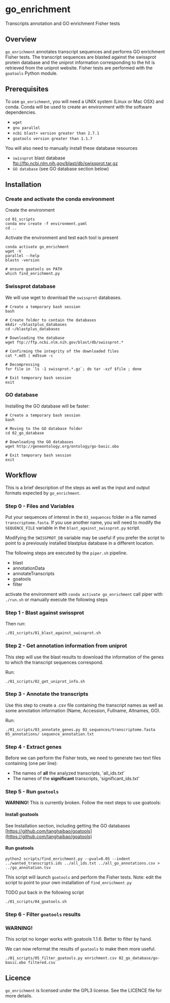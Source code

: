 # go_enrichment

Transcripts annotation and GO enrichment Fisher tests

## Overview

`go_enrichment` annotates transcript sequences and performs GO enrichment
Fisher tests. The transcript sequences are blasted against the swissprot
protein database and the uniprot information corresponding to the hit is
retrieved from the uniprot website. Fisher tests are performed with the
`goatools` Python module.

## Prerequisites

To use `go_enrichment`, you will need a UNIX system (Linux or Mac OSX) and conda. 
Conda will be used to create an environment with the software dependencies.
- `wget`
- `gnu parallel`
- `ncbi blast+ version greater than 2.7.1`
- `goatools version greater than 1.1.7`

You will also need to manually install these database resources
- `swissprot` blast database ftp://ftp.ncbi.nlm.nih.gov/blast/db/swissprot.tar.gz
- `GO database` (see GO database section below)

## Installation
### Create and activate the conda environment

Create the environment
```
cd 01_scripts
conda env create -f environment.yaml
cd ..
```

Activate the environment and test each tool is present
```
conda activate go_enrichment
wget -V
parallel --help
blastn -version

# ensure goatools on PATH
which find_enrichment.py
```

### Swissprot database

We will use wget to download the `swissprot` databases.

```
# Create a temporary bash session
bash

# Create folder to contain the databases
mkdir ~/blastplus_databases
cd ~/blastplus_databases

# Downloading the database
wget ftp://ftp.ncbi.nlm.nih.gov/blast/db/swissprot.*

# Confirming the integrity of the downloaded files
cat *.md5 | md5sum -c

# Decompressing
for file in `ls -1 swissprot.*.gz`; do tar -xzf $file ; done

# Exit temporary bash session
exit
```

### GO database

Installing the GO database will be faster:

```
# Create a temporary bash session
bash

# Moving to the GO database folder
cd 02_go_database

# Downloading the GO databases
wget http://geneontology.org/ontology/go-basic.obo

# Exit temporary bash session
exit
```

## Workflow

This is a brief description of the steps as well as the input and output formats expected by `go_enrichment`.

### Step 0 - Files and Variables

Put your sequences of interest in the `03_sequences` folder in a file named
`transcriptome.fasta`. If you use another name, you will need to modify the
`SEQUENCE_FILE` variable in the `blast_against_swissprot.py` script.

Modifying the `SWISSPROT_DB` variable may be useful if you prefer the script to point to a previously installed blastplus database in a different location.

The following steps are executed by the `piper.sh` pipeline.
- blast
- annotationData
- annotateTranscripts
- goatools
- filter

activate the environment with `conda activate go_enrichment`
call piper with `./run.sh`
or manually execute the following steps

### Step 1 - Blast against swissprot

Then run:

```
./01_scripts/01_blast_against_swissprot.sh
```

### Step 2 - Get annotation information from uniprot

This step will use the blast results to download the information of the genes
to which the transcript sequences correspond.

Run:

```
./01_scripts/02_get_uniprot_info.sh
```

### Step 3 - Annotate the transcripts

Use this step to create a .csv file containing the transcript names as well as
some annotation information (Name, Accession, Fullname, Altnames, GO).

Run:

```
./01_scripts/03_annotate_genes.py 03_sequences/transcriptome.fasta 05_annotations/ sequence_annotation.txt
```

### Step 4 - Extract genes

Before we can perform the Fisher tests, we need to generate two text files containing (one per line):
- The names of **all** the analyzed transcripts, 'all_ids.txt'   
- The names of the **significant** transcripts, 'significant_ids.txt'    

### Step 5 - Run `goatools`

**WARNING!** This is currently broken. Follow the next steps to use goatools:

#### Install goatools
See Installation section, including getting the GO databases
[https://github.com/tanghaibao/goatools](https://github.com/tanghaibao/goatools)

#### Run goatools
```
python2 scripts/find_enrichment.py --pval=0.05 --indent ../wanted_transcripts.ids ../all_ids.txt ../all_go_annotations.csv > ../go_annotation.tsv
```
This script will launch `goatools` and perform the Fisher tests. Note: edit the script to point to your own installation of `find_enrichment.py`    

 TODO put back in the following script
```
./01_scripts/04_goatools.sh
```

### Step 6 - Filter `goatools` results

### **WARNING!**
This script no longer works with goatools 1.1.6. Better to filter by hand.

We can now reformat the results of `goatools` to make them more useful.

```
./01_scripts/05_filter_goatools.py enrichment.csv 02_go_database/go-basic.obo filtered.csv
```

## Licence

`go_enrichment` is licensed under the GPL3 license. See the LICENCE file for
more details.
